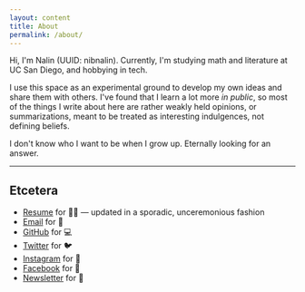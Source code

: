 ```yaml
---
layout: content
title: About
permalink: /about/
---
```

Hi, I'm Nalin (UUID: nibnalin). Currently, I'm studying math and literature at UC San Diego, and hobbying in tech.

I use this space as an experimental ground to develop my own ideas and share them with others. I've found that I learn a lot more _in public_, so most of the things I write about here are rather weakly held opinions, or summarizations, meant to be treated as interesting indulgences, not defining beliefs.

I don't know who I want to be when I grow up. Eternally looking for an answer.

----

## Etcetera

- [Resume](https://nibnalin.me/assets/resume.pdf) for 👨‍💻 — updated in a sporadic, unceremonious fashion
- [Email](mailto:nalinbhardwaj@nibnalin.me) for 👋
- [GitHub](https://www.github.com/nalinbhardwaj) for 💻
- [Twitter](https://www.twitter.com/nibnalin) for 🐦
- [Instagram](https://www.instagram.com/nibnalin) for 📸
- [Facebook](https://www.facebook.com/nibnalin) for 🕺
- [Newsletter](https://buttondown.email/nibnalin) for 💌

